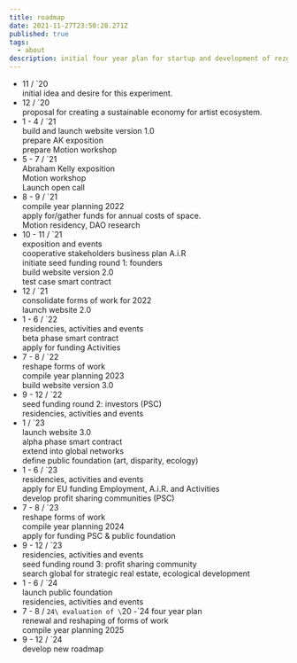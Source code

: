 ```yaml
---
title: roadmap
date: 2021-11-27T23:50:28.271Z
published: true
tags:
  - about
description: initial four year plan for startup and development of rezgauche.be
---
```



* 11 / `20\
  initial idea and desire for this experiment.
* 12 / `20\
  proposal for creating a sustainable economy for artist ecosystem.
* 1 - 4 / `21\
  build and launch website version 1.0\
  prepare AK exposition\
  prepare Motion workshop
* 5 - 7 / `21\
  Abraham Kelly exposition\
  Motion workshop\
  Launch open call
* 8 - 9 / `21\
  compile year planning 2022\
  apply for/gather funds for annual costs of space.\
  Motion residency, DAO research
* 10 - 11 / `21\
  exposition and events\
  cooperative stakeholders business plan A.i.R\
  initiate seed funding round 1: founders\
  build website version 2.0\
  test case smart contract
* 12 / `21\
  consolidate forms of work for 2022\
  launch website 2.0
* 1 - 6 / `22\
  residencies, activities and events\
  beta phase smart contract\
  apply for funding Activities
* 7 - 8 / `22\
  reshape forms of work\
  compile year planning 2023\
  build website version 3.0
* 9 - 12 / `22\
  seed funding round 2: investors (PSC)\
  residencies, activities and events
* 1 / `23\
  launch website 3.0\
  alpha phase smart contract\
  extend into global networks\
  define public foundation (art, disparity, ecology)
* 1 - 6 / `23\
  residencies, activities and events\
  apply for EU funding Employment, A.i.R. and Activities\
  develop profit sharing communities (PSC)
* 7 - 8 / `23\
  reshape forms of work\
  compile year planning 2024\
  apply for funding PSC & public foundation
* 9 - 12 / `23\
  residencies, activities and events\
  seed funding round 3: profit sharing community\
  search global for strategic real estate, ecological development
* 1 - 6 / `24\
  launch public foundation\
  residencies, activities and events
* 7 - 8 / `24\ evaluation of \`20 -`24 four year plan\
  renewal and reshaping of forms of work\
  compile year planning 2025
* 9 - 12 / `24\
  develop new roadmap